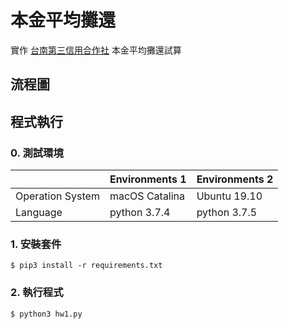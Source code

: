 # 本金平均攤還
實作 [台南第三信用合作社](https://ttc.scu.org.tw/memdca1.htm) 本金平均攤還試算

## 流程圖

## 程式執行

### 0. 測試環境

|  | Environments 1 | Environments 2 |
| ------------- | ------------- | ------------- |
| Operation System | macOS Catalina | Ubuntu 19.10 |
| Language | python 3.7.4 | python 3.7.5 |

### 1. 安裝套件

    $ pip3 install -r requirements.txt

### 2. 執行程式

    $ python3 hw1.py